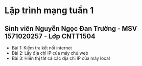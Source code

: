 # Lập trình mạng tuần 1
## Sinh viên Nguyễn Ngọc Đan Trường - MSV 1571020257 - Lớp CNTT1504
* Bài 1: Kiểm tra kết nối internet
* Bài 2: Lấy địa chỉ IP của máy chủ web
* Bài 3: Hiển thị tất cả các địa chỉ IP của máy local
